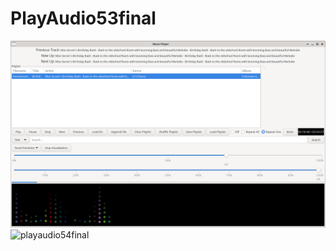 # PlayAudio53final

<img width="964" alt="playaudio54final" src="https://github.com/stpf99/PlayAudio/blob/80e94375c20be38df621465e8ecc9e6d38f6d56b/PlayAudio53Final.png">


<img width="964" alt="playaudio54final" src="https://github.com/stpf99/PlayAudio/blob/907892795950d42e3321c1287cc69b3b7c601b7f/PLAYAUDIO_NG/playaudioNG-alpha1.py">
